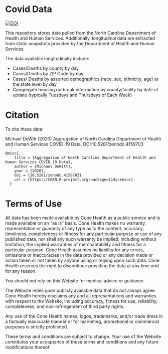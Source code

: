 # Covid Data

[![DOI](https://zenodo.org/badge/DOI/10.5281/zenodo.4159703.svg)](https://doi.org/10.5281/zenodo.4159703)

This repository stores data pulled from the North Carolina Department of Health and Human Services.
Additionally, longitudinal data are extracted from static snapshots provided by the Department of Health and Human Services.

The data available longitudinally include:

* Cases/Deaths by county by day 
* Cases/Deaths by ZIP Code by day
* Cases/ Deaths by assorted demographics (race, sex, ethnicity, age) at the state level by day 
* Congregate housing outbreak information by county/facility by date of update (typically Tuesdays and Thursdays of Each Week) 

# Citation

To cite these data:

Michael DeWitt (2020) Aggregation of North Carolina Department of Health and Human Services COVID-19 Data, DOI:10.5281/zenodo.4159703

```
@misc{,
    title = {Aggregation of North Carolina Department of Health and Human Services COVID-19 Data},
    author = {Michael DeWitt},
    year = {2020},
    doi = {10.5281/zenodo.4159703}
    url = {https://CRAN.R-project.org/package=tidycensus},
  }

```

# Terms of Use

All data has been made available by Cone Health as a public service and is made available on an "as is" basis. 
Cone Health makes no warranty, representation or guaranty of any type as to the content, accuracy, timeliness, completeness or fitness for any particular purpose or use of any published data, nor shall any such warranty be implied, including without limitation, the implied warranties of merchantability and fitness for a particular purpose. 
Cone Health assumes no liability for any errors, omissions or inaccuracies in the data provided or any decision made or action taken or not taken by anyone using or relying upon such data. 
Cone Health reserves the right to discontinue providing the data at any time and for any reason.

You should not rely on this Website for medical advice or guidance.

The Website relies upon publicly available data that do not always agree. Cone Health hereby disclaims any and all representations and warranties with respect to the Website, including accuracy, fitness for use, reliability, completeness, and non-infringement of third party rights.

Any use of the Cone Health names, logos, trademarks, and/or trade dress in a factually inaccurate manner or for marketing, promotional or commercial purposes is strictly prohibited.

These terms and conditions are subject to change. Your use of the Website constitutes your acceptance of these terms and conditions and any future modifications thereof.
